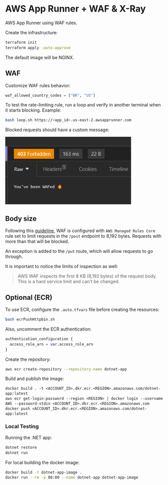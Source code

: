 # AWS App Runner + WAF & X-Ray

AWS App Runner using WAF rules.

Create the infrastructure:

```sh
terraform init
terraform apply -auto-approve
```

The default image will be NGINX.

## WAF

Customize WAF rules behavior:

```terraform
waf_allowed_country_codes = ["BR", "US"]
```

To test the rate-limiting rule, run a loop and verify in another terminal when it starts blocking. Example:

```sh
bash loop.sh https://<app_id>.us-east-2.awsapprunner.com
```

Blocked requests should have a custom message:

<img src=".assets/wafed.png" width=400 />

## Body size

Following this [guideline][1], WAF is configured with `AWS Managed Rules Core` rule set to limit requests in the `/post` endpoint to 8,192 bytes. Requests with more than that will be blocked.

An exception is added to the `/put` route, which will allow requests to go through.

It is important to notice the limits of inspection as well:

> AWS WAF inspects the first 8 KB (8,192 bytes) of the request body. This is a hard service limit and can't be changed.

## Optional (ECR)

To use ECR, configure the `.auto.tfvars` file before creating the resources:

```sh
bash ecrPushHttpbin.sh
```

Also, uncomment the ECR authentication:

```terraform
authentication_configuration {
  access_role_arn = var.access_role_arn
}
```

Create the repository:

```sh
aws ecr create-repository --repository-name dotnet-app
```

Build and publish the image:

```
docker build . -t <ACCOUNT_ID>.dkr.ecr.<REGION>.amazonaws.com/dotnet-app:latest
aws ecr get-login-password --region <REGION> | docker login --username AWS --password-stdin <ACCOUNT_ID>.dkr.ecr.<REGION>.amazonaws.com
docker push <ACCOUNT_ID>.dkr.ecr.<REGION>.amazonaws.com/dotnet-app:latest
```

### Local Testing

Running the .NET app:

```sh
dotnet restore
dotnet run
```

For local building the docker image:

```sh
docker build -t dotnet-app-image .
docker run --rm -p 80:80 --name dotnet-app dotnet-app-image
```

[1]: https://repost.aws/knowledge-center/waf-http-request-body-inspection
